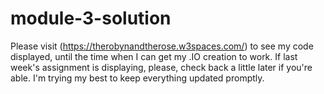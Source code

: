 # module-3-solution
Please visit (https://therobynandtherose.w3spaces.com/) to see my code displayed, until the time when I can get my .IO creation to work. 
If last week's assignment is displaying, please, check back a little later if you're able. I'm trying my best to keep everything updated promptly.
